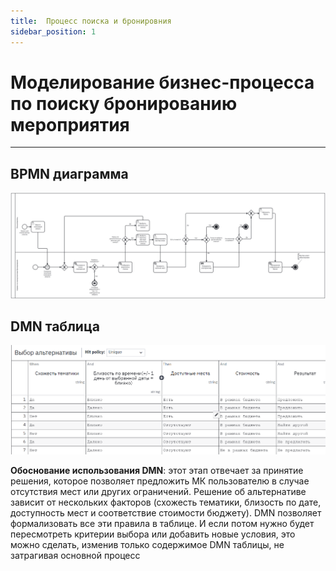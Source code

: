 ```yaml
---
title:  Процесс поиска и бронировния
sidebar_position: 1
---
```

# Моделирование бизнес-процесса по поиску бронированию мероприятия

--- 

## BPMN диаграмма
![alt text](diagram_1-1.png)

## DMN таблица
![alt text](image.png)


**Обоснование использования DMN**:
этот этап отвечает за принятие решения, которое позволяет предложить МК пользователю в случае отсутствия мест или других ограничений. Решение об альтернативе зависит от нескольких факторов (схожесть тематики, близость по дате, доступность мест и соответствие стоимости бюджету). DMN позволяет формализовать все эти правила в таблице. И если потом нужно будет пересмотреть критерии выбора или добавить новые условия, это можно сделать, изменив только содержимое DMN таблицы, не затрагивая основной процесс






